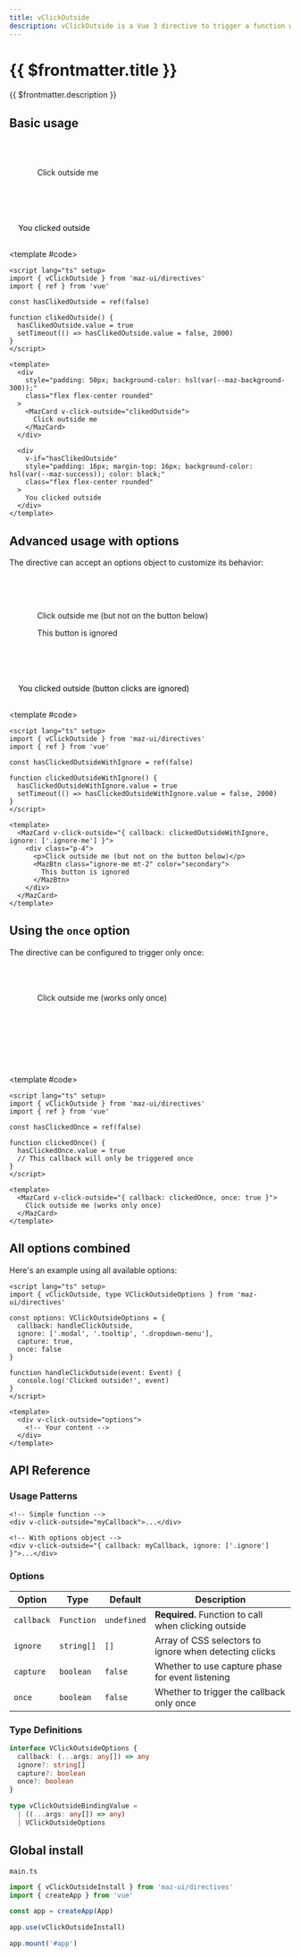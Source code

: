 ```yaml
---
title: vClickOutside
description: vClickOutside is a Vue 3 directive to trigger a function when the user clicks outside an element
---
```


# {{ $frontmatter.title }}

{{ $frontmatter.description }}

## Basic usage

<ComponentDemo>
  <div
    style="padding: 50px; background-color: hsl(var(--maz-background-300));"
    class="maz-flex maz-flex-center maz-rounded"
  >
    <MazCard v-click-outside="clikedOutside">
      Click outside me
    </MazCard>
  </div>

  <div
    v-if="hasClikedOutside"
    style="padding: 16px; margin-top: 16px; background-color: hsl(var(--maz-success)); color: black;"
    class="maz-flex maz-flex-center maz-rounded"
  >
    You clicked outside
  </div>

<template #code>

```vue
<script lang="ts" setup>
import { vClickOutside } from 'maz-ui/directives'
import { ref } from 'vue'

const hasClikedOutside = ref(false)

function clikedOutside() {
  hasClikedOutside.value = true
  setTimeout(() => hasClikedOutside.value = false, 2000)
}
</script>

<template>
  <div
    style="padding: 50px; background-color: hsl(var(--maz-background-300));"
    class="flex flex-center rounded"
  >
    <MazCard v-click-outside="clikedOutside">
      Click outside me
    </MazCard>
  </div>

  <div
    v-if="hasClikedOutside"
    style="padding: 16px; margin-top: 16px; background-color: hsl(var(--maz-success)); color: black;"
    class="flex flex-center rounded"
  >
    You clicked outside
  </div>
</template>
```

  </template>
</ComponentDemo>

## Advanced usage with options

The directive can accept an options object to customize its behavior:

<ComponentDemo>
  <div
    style="padding: 50px; background-color: hsl(var(--maz-background-300));"
    class="maz-flex maz-flex-center maz-rounded"
  >
    <MazCard v-click-outside="{ callback: clickedOutsideWithIgnore, ignore: ['.ignore-me'] }">
      <div class="maz-p-4">
        <p>Click outside me (but not on the button below)</p>
        <MazBtn class="ignore-me maz-mt-2" color="secondary">
          This button is ignored
        </MazBtn>
      </div>
    </MazCard>
  </div>

  <div
    v-if="hasClickedOutsideWithIgnore"
    style="padding: 16px; margin-top: 16px; background-color: hsl(var(--maz-warning)); color: black;"
    class="maz-flex maz-flex-center maz-rounded"
  >
    You clicked outside (button clicks are ignored)
  </div>

<template #code>

```vue
<script lang="ts" setup>
import { vClickOutside } from 'maz-ui/directives'
import { ref } from 'vue'

const hasClickedOutsideWithIgnore = ref(false)

function clickedOutsideWithIgnore() {
  hasClickedOutsideWithIgnore.value = true
  setTimeout(() => hasClickedOutsideWithIgnore.value = false, 2000)
}
</script>

<template>
  <MazCard v-click-outside="{ callback: clickedOutsideWithIgnore, ignore: ['.ignore-me'] }">
    <div class="p-4">
      <p>Click outside me (but not on the button below)</p>
      <MazBtn class="ignore-me mt-2" color="secondary">
        This button is ignored
      </MazBtn>
    </div>
  </MazCard>
</template>
```

  </template>
</ComponentDemo>

## Using the `once` option

The directive can be configured to trigger only once:

<ComponentDemo>
  <div
    style="padding: 50px; background-color: hsl(var(--maz-background-300));"
    class="maz-flex maz-flex-center maz-rounded"
  >
    <MazCard v-click-outside="{ callback: clickedOnce, once: true }">
      Click outside me (works only once)
    </MazCard>
  </div>

  <div
    v-if="hasClickedOnce"
    style="padding: 16px; margin-top: 16px; background-color: hsl(var(--maz-info)); color: white;"
    class="maz-flex maz-flex-center maz-rounded"
  >
    This will only show once!
  </div>

<template #code>

```vue
<script lang="ts" setup>
import { vClickOutside } from 'maz-ui/directives'
import { ref } from 'vue'

const hasClickedOnce = ref(false)

function clickedOnce() {
  hasClickedOnce.value = true
  // This callback will only be triggered once
}
</script>

<template>
  <MazCard v-click-outside="{ callback: clickedOnce, once: true }">
    Click outside me (works only once)
  </MazCard>
</template>
```

  </template>
</ComponentDemo>

## All options combined

Here's an example using all available options:

```vue
<script lang="ts" setup>
import { vClickOutside, type VClickOutsideOptions } from 'maz-ui/directives'

const options: VClickOutsideOptions = {
  callback: handleClickOutside,
  ignore: ['.modal', '.tooltip', '.dropdown-menu'],
  capture: true,
  once: false
}

function handleClickOutside(event: Event) {
  console.log('Clicked outside!', event)
}
</script>

<template>
  <div v-click-outside="options">
    <!-- Your content -->
  </div>
</template>
```

## API Reference

### Usage Patterns

```vue
<!-- Simple function -->
<div v-click-outside="myCallback">...</div>

<!-- With options object -->
<div v-click-outside="{ callback: myCallback, ignore: ['.ignore'] }">...</div>
```

### Options

| Option | Type | Default | Description |
|--------|------|---------|-------------|
| `callback` | `Function` | `undefined` | **Required.** Function to call when clicking outside |
| `ignore` | `string[]` | `[]` | Array of CSS selectors to ignore when detecting clicks |
| `capture` | `boolean` | `false` | Whether to use capture phase for event listening |
| `once` | `boolean` | `false` | Whether to trigger the callback only once |

### Type Definitions

```typescript
interface VClickOutsideOptions {
  callback: (...args: any[]) => any
  ignore?: string[]
  capture?: boolean
  once?: boolean
}

type vClickOutsideBindingValue =
  | ((...args: any[]) => any)
  | VClickOutsideOptions
```

## Global install

`main.ts`

```typescript
import { vClickOutsideInstall } from 'maz-ui/directives'
import { createApp } from 'vue'

const app = createApp(App)

app.use(vClickOutsideInstall)

app.mount('#app')
```

<script lang="ts" setup>
  import { ref } from 'vue'
  import { vClickOutside } from 'maz-ui/src/directives/vClickOutside'

  const hasClikedOutside = ref(false)
  const hasClickedOutsideWithIgnore = ref(false)
  const hasClickedOnce = ref(false)

  const clikedOutside = () => {
    hasClikedOutside.value = true
    setTimeout(() => hasClikedOutside.value = false, 2000)
  }

  const clickedOutsideWithIgnore = () => {
    hasClickedOutsideWithIgnore.value = true
    setTimeout(() => hasClickedOutsideWithIgnore.value = false, 2000)
  }

  const clickedOnce = () => {
    hasClickedOnce.value = true
  }
</script>
